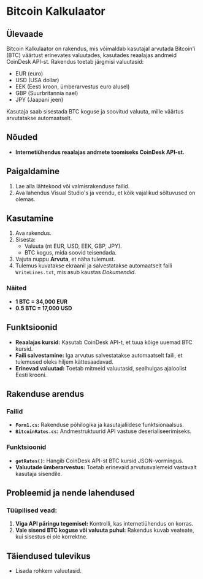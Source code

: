 # Bitcoin Kalkulaator

## Ülevaade
Bitcoin Kalkulaator on rakendus, mis võimaldab kasutajal arvutada Bitcoin'i (BTC) väärtust erinevates valuutades, kasutades reaalajas andmeid CoinDesk API-st. Rakendus toetab järgmisi valuutasid:  
- EUR (euro)  
- USD (USA dollar)  
- EEK (Eesti kroon, ümberarvestus euro alusel)  
- GBP (Suurbritannia nael)  
- JPY (Jaapani jeen)  

Kasutaja saab sisestada BTC koguse ja soovitud valuuta, mille väärtus arvutatakse automaatselt.

## Nõuded
- **Internetiühendus reaalajas andmete toomiseks CoinDesk API-st.**

## Paigaldamine
1. Lae alla lähtekood või valmisrakenduse failid.  
2. Ava lahendus Visual Studio's ja veendu, et kõik vajalikud sõltuvused on olemas.  

## Kasutamine
1. Ava rakendus.  
2. Sisesta:
   - Valuuta (nt EUR, USD, EEK, GBP, JPY).  
   - BTC kogus, mida soovid teisendada.  
3. Vajuta nuppu **Arvuta**, et näha tulemust.  
4. Tulemus kuvatakse ekraanil ja salvestatakse automaatselt faili `WriteLines.txt`, mis asub kaustas *Dokumendid*.  

### Näited
- **1 BTC = 34,000 EUR**  
- **0.5 BTC = 17,000 USD**

## Funktsioonid
- **Reaalajas kursid:** Kasutab CoinDesk API-t, et tuua kõige uuemad BTC kursid.  
- **Faili salvestamine:** Iga arvutus salvestatakse automaatselt faili, et tulemused oleks hiljem kättesaadavad.  
- **Erinevad valuutad:** Toetab mitmeid valuutasid, sealhulgas ajaloolist Eesti krooni.  

## Rakenduse arendus
### Failid
- **`Form1.cs`:** Rakenduse põhilogika ja kasutajaliidese funktsionaalsus.  
- **`BitcoinRates.cs`:** Andmestruktuurid API vastuse deserialiseerimiseks.  

### Funktsioonid
- **`getRates()`:** Hangib CoinDesk API-st BTC kursid JSON-vormingus.  
- **Valuutade ümberarvestus:** Toetab erinevaid arvutusvalemeid vastavalt kasutaja sisendile.  

## Probleemid ja nende lahendused
### Tüüpilised vead:
1. **Viga API päringu tegemisel:** Kontrolli, kas internetiühendus on korras.  
2. **Vale sisend BTC koguse või valuuta puhul:** Rakendus kuvab veateate, kui sisestus ei ole korrektne.  

## Täiendused tulevikus
- Lisada rohkem valuutasid.  
